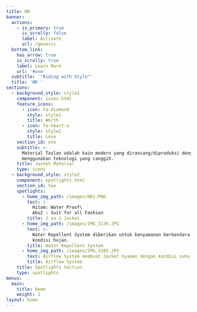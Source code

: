 ```yaml
---
title: NR
banner:
  actions:
    - is_primary: true
      is_scrolly: false
      label: Activate
      url: /generic
  bottom_link:
    has_arrow: true
    is_scrolly: true
    label: Learn More
    url: '#one'
  subtitle: '"Riding with Style"'
  title: 'NR '
sections:
  - background_style: style2
    component: icons.html
    feature_icons:
      - icon: fa-diamond
        style: style1
        title: Worth
      - icon: fa-heart-o
        style: style2
        title: Love
    section_id: one
    subtitle: >-
      Material Taslan adalah kain modern yang dirancang/diproduksi dengan
      menggunakan teknologi yang canggih.
    title: Jacket Material
    type: icons
  - background_style: style2
    component: spotlights.html
    section_id: two
    spotlights:
      - home_img_path: /images/NR1.PNG
        text: |-
          Hitam: Water Proof\
          Abu2 : Suit for all Fashion
        title: 2 in 1 Jacket
      - home_img_path: /images/IMG_3176.JPG
        text: >-
          Water Repellent System diberikan untuk kenyamanan berkendara saat
          kondisi hujan.
        title: Water Repellent System
      - home_img_path: /images/IMG_3185.JPG
        text: Airflow System membuat Jacket nyaman dengan kondisi suhu di luar.
        title: Airflow System
    title: Spotlights Section
    type: spotlights
menus:
  main:
    title: Home
    weight: 1
layout: home
---
```


